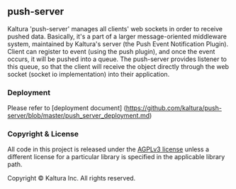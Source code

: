 ## push-server

Kaltura 'push-server' manages all clients' web sockets in order to receive pushed data. Basically, it's a part of a larger message-oriented middleware system, maintained by Kaltura's server (the Push Event Notification Plugin). Client can register to event (using the push plugin), and once the event occurs, it will be pushed into a queue. The push-server provides listener to this queue, so that the client will receive the object directly through the web socket (socket io implementation) into their application.

### Deployment
Please refer to [deployment document] (https://github.com/kaltura/push-server/blob/master/push_server_deployment.md)

### Copyright & License

All code in this project is released under the [AGPLv3 license](http://www.gnu.org/licenses/agpl-3.0.html) unless a different license for a particular library is specified in the applicable library path. 

Copyright © Kaltura Inc. All rights reserved.
